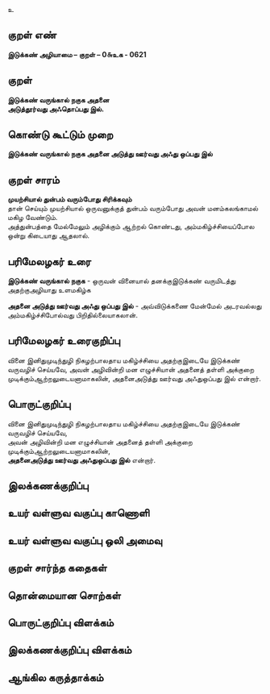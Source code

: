 உ

## குறள் எண் 

**இடுக்கண் அழியாமை – குறள் – 0௬உக - 0621**  

## குறள் 

**இடுக்கண் வருங்கால் நகுக அதனை  
அடுத்தூர்வது அஃதொப்பது இல்.**  

## கொண்டு கூட்டும் முறை

**இடுக்கண் வருங்கால் நகுக அதனை அடுத்து ஊர்வது அஃது ஒப்பது இல்**

## குறள் சாரம் 

**முயற்சியால் துன்பம் வரும்போது சிரிக்கவும்**  
தான் செய்யும் முயற்சியால் ஒருவனுக்குத் துன்பம் வரும்போது அவன் மனம்கலங்காமல் மகிழ வேண்டும்.  
அத்துன்பத்தை மேல்மேலும் அழிக்கும் ஆற்றல் கொண்டது, அம்மகிழ்ச்சியைப்போல ஒன்று கிடையாது ஆதலால்.  

## பரிமேலழகர் உரை

**இடுக்கண் வருங்கால் நகுக** - ஒருவன் வினையால் தனக்குஇடுக்கண் வருமிடத்து அதற்குஅழியாது உளமகிழ்க  

**அதனை அடுத்து ஊர்வது அஃது ஒப்பது இல்** - அவ்விடுக்கணை மேன்மேல் அடரவல்லது அம்மகிழ்ச்சிபோல்வது பிறிதில்லையாகலான். 

## பரிமேலழகர் உரைகுறிப்பு   

வினை இனிதுமுடிந்துழி நிகழற்பாலதாய மகிழ்ச்சியை அதற்குஇடையே இடுக்கண் வருவழிச் செய்யவே, அவன் அழிவின்றி மன எழுச்சியான் அதனைத் தள்ளி அக்குறை முடிக்கும்ஆற்றலுடையனாமாகலின், அதனைஅடுத்து ஊர்வது அஃதுஒப்பது இல் என்றார்.    

## பொருட்குறிப்பு 

வினை இனிதுமுடிந்துழி நிகழற்பாலதாய மகிழ்ச்சியை அதற்குஇடையே இடுக்கண் வருவழிச் செய்யவே,  
அவன் அழிவின்றி மன எழுச்சியான் அதனைத் தள்ளி அக்குறை முடிக்கும்ஆற்றலுடையனாமாகலின்,  
**அதனைஅடுத்து ஊர்வது அஃதுஒப்பது இல்** என்றார்.

## இலக்கணக்குறிப்பு  


## உயர் வள்ளுவ வகுப்பு காணொளி


## உயர் வள்ளுவ வகுப்பு ஒலி அமைவு 

 
## குறள் சார்ந்த கதைகள் 


## தொன்மையான சொற்கள்


## பொருட்குறிப்பு விளக்கம்


## இலக்கணக்குறிப்பு விளக்கம்


## ஆங்கில கருத்தாக்கம் 


